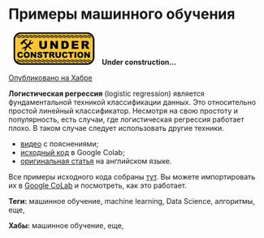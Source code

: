 # Примеры машинного обучения

![Under construction](../data/2019.09.25-under-construction-icon.png)
**Under construction...**

[Опубликовано на Хабре]()

**Логистическая регрессия** (logistic regression) является фундаментальной техникой классификации данных. Это относительно простой линейный классификатор. Несмотря на свою простоту и популярность, есть случаи, где логистическая регрессия работает плохо. В таком случае следует использовать другие техники.
  * [видео](https://youtu.be/RDp0Iegae70) с пояснениями;
  * [исходный код](https://colab.research.google.com/drive/1TJEfTkfuXscEndBe0Yb95x-BEDbLejYq#scrollTo=ODQEiw9TnjIY) в Google Colab;
  * [оригинальная статья](https://realpython.com/logistic-regression-python) на английском языке.

Все примеры исходного кода собраны [тут](../code_examples). Вы можете импортировать их в [Google CoLab](https://colab.research.google.com) и посмотреть, как это работает. 

**Теги:** машинное обучение, machine learning, Data Science, алгоритмы, еще,

**Хабы:** машинное обучение, еще,

